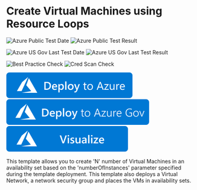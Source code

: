 # Create Virtual Machines using Resource Loops

![Azure Public Test Date](https://azurequickstartsservice.blob.core.windows.net/badges/quickstarts/microsoft.compute/vm-copy-index-loops/PublicLastTestDate.svg)
![Azure Public Test Result](https://azurequickstartsservice.blob.core.windows.net/badges/quickstarts/microsoft.compute/vm-copy-index-loops/PublicDeployment.svg)

![Azure US Gov Last Test Date](https://azurequickstartsservice.blob.core.windows.net/badges/quickstarts/microsoft.compute/vm-copy-index-loops/FairfaxLastTestDate.svg)
![Azure US Gov Last Test Result](https://azurequickstartsservice.blob.core.windows.net/badges/quickstarts/microsoft.compute/vm-copy-index-loops/FairfaxDeployment.svg)

![Best Practice Check](https://azurequickstartsservice.blob.core.windows.net/badges/quickstarts/microsoft.compute/vm-copy-index-loops/BestPracticeResult.svg)
![Cred Scan Check](https://azurequickstartsservice.blob.core.windows.net/badges/quickstarts/microsoft.compute/vm-copy-index-loops/CredScanResult.svg)

[![Deploy To Azure](https://raw.githubusercontent.com/Azure/azure-quickstart-templates/master/1-CONTRIBUTION-GUIDE/images/deploytoazure.svg?sanitize=true)](https://portal.azure.com/#create/Microsoft.Template/uri/https%3A%2F%2Fraw.githubusercontent.com%2FAzure%2Fazure-quickstart-templates%2Fmaster%2Fquickstarts%2Fmicrosoft.compute%2Fvm-copy-index-loops%2Fazuredeploy.json)
[![Deploy To Azure US Gov](https://raw.githubusercontent.com/Azure/azure-quickstart-templates/master/1-CONTRIBUTION-GUIDE/images/deploytoazuregov.svg?sanitize=true)](https://portal.azure.us/#create/Microsoft.Template/uri/https%3A%2F%2Fraw.githubusercontent.com%2FAzure%2Fazure-quickstart-templates%2Fmaster%2Fquickstarts%2Fmicrosoft.compute%2Fvm-copy-index-loops%2Fazuredeploy.json)
[![Visualize](https://raw.githubusercontent.com/Azure/azure-quickstart-templates/master/1-CONTRIBUTION-GUIDE/images/visualizebutton.svg?sanitize=true)](http://armviz.io/#/?load=https%3A%2F%2Fraw.githubusercontent.com%2FAzure%2Fazure-quickstart-templates%2Fmaster%2Fquickstarts%2Fmicrosoft.compute%2Fvm-copy-index-loops%2Fazuredeploy.json)

This template allows you to create 'N' number of Virtual Machines in an availability set based on the 'numberOfInstances' parameter specified during the template deployment. This template also deploys a Virtual Network, a network security group and places the VMs in availability sets.

